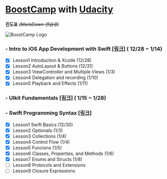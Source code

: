 # [BoostCamp](http://boostcamp.connect.or.kr) with [Udacity](https://www.udacity.com)
 **진도표**  ~~*(MarkDown 연습용)*~~


![BoostCamp Logo](https://github.com/newinh/Udacity/blob/master/bc_img.png)

### - Intro to iOS App Development with Swift [[링크]](https://www.udacity.com/course/intro-to-ios-app-development-with-swift--ud585) ( 12/28 ~ 1/14)

 - [x] Lesson1 Introduction & Xcode (12/28) 
 - [x] Lesson2 AutoLayout & Buttons (12/31)
 - [x] Lesson3 ViewController and Multiple Views (1/3)
 - [x] Lesson4 Delegation and recording (1/10)
 - [x] Lesson5 Playback and Effects (1/11)

### - UIkit Fundamentals [[링크]](https://www.udacity.com/course/uikit-fundamentals--ud788) ( 1/15 ~ 1/28)

### - Swift Programming Syntax [[링크]](https://www.udacity.com/course/learn-swift-programming-syntax--ud902)

 - [x] Lesson1 Swift Basics (12/30)
 - [x] Lesson2 Optionals (1/3)
 - [x] Lesson3 Collections (1/4)
 - [x] Lesson4 Control Flow (1/4)
 - [x] Lesson5 Funcions (1/5)
 - [x] Lesson6 Classes, Properties, and Methods (1/6)
 - [x] Lesson7 Enums and Structs (1/8)
 - [ ] Lesson8 Protocols and Extensions
 - [ ] Lesson9 Closure Expressions
